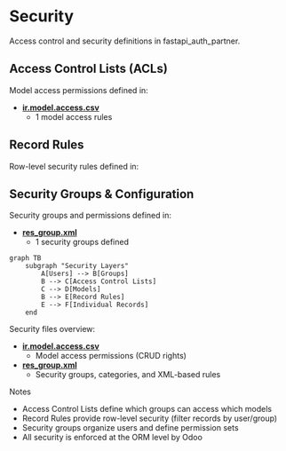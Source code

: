 # Security

Access control and security definitions in fastapi_auth_partner.

## Access Control Lists (ACLs)

Model access permissions defined in:
- **[ir.model.access.csv](../fastapi_auth_partner/security/ir.model.access.csv)**
  - 1 model access rules

## Record Rules

Row-level security rules defined in:

## Security Groups & Configuration

Security groups and permissions defined in:
- **[res_group.xml](../fastapi_auth_partner/security/res_group.xml)**
  - 1 security groups defined

```mermaid
graph TB
    subgraph "Security Layers"
        A[Users] --> B[Groups]
        B --> C[Access Control Lists]
        C --> D[Models]
        B --> E[Record Rules]
        E --> F[Individual Records]
    end
```

Security files overview:
- **[ir.model.access.csv](../fastapi_auth_partner/security/ir.model.access.csv)**
  - Model access permissions (CRUD rights)
- **[res_group.xml](../fastapi_auth_partner/security/res_group.xml)**
  - Security groups, categories, and XML-based rules

Notes
- Access Control Lists define which groups can access which models
- Record Rules provide row-level security (filter records by user/group)
- Security groups organize users and define permission sets
- All security is enforced at the ORM level by Odoo
